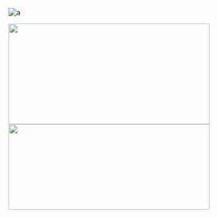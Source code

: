 ![a](https://user-images.githubusercontent.com/66684175/219854640-7650310f-733d-48d9-9bba-3ef90e5e1140.gif)


<img align="left" width="400px" height="200px" src="https://github-readme-stats.vercel.app/api?username=gakary&show_icons=true&theme=radical"/>

<img align="left" width="400px" height="170px" src="https://github-readme-stats.vercel.app/api/top-langs/?username=gakary&layout=compact&hide=html"/>
